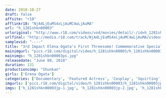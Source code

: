```yaml
---
date: 2018-10-27
draft: false
affsite: "r18"
afflinkr18: "NjA4LjEuMS4xLjAuMC4wLjAuMA"
url: "h_1281shkn00003"
urloriginal: "http://www.r18.com/videos/vod/movies/detail/-/id=h_1281shkn00003"
urlfinal: "http://media.r18.com/track/NjA4LjEuMS4xLjAuMC4wLjAuMA/videos/vod/movies/detail/-/id=h_1281shkn00003"
samplevid: "----"
title: "3rd Impact Elena Ogata's First Threesome! Commemorative Special"
mainimgurl: "pics.r18.com/digital/video/h_1281shkn00003/h_1281shkn00003ps.jpg"
mainimgs: "h_1281shkn00003ps.jpg"
releasedate: "June 08, 2018"
duration: 131
productioncomp: "Shunkan"
girls: ['Erena Ogata']
categories: ['Documentary', 'Featured Actress', 'Cosplay', 'Squirting', 'Sex Toys', 'Threesome / Foursome', 'Lotion', 'Hi-Def']
imgurls: ['pics.r18.com/digital/video/h_1281shkn00003/h_1281shkn00003jp-1.jpg', 'pics.r18.com/digital/video/h_1281shkn00003/h_1281shkn00003jp-2.jpg', 'pics.r18.com/digital/video/h_1281shkn00003/h_1281shkn00003jp-3.jpg', 'pics.r18.com/digital/video/h_1281shkn00003/h_1281shkn00003jp-4.jpg', 'pics.r18.com/digital/video/h_1281shkn00003/h_1281shkn00003jp-5.jpg', 'pics.r18.com/digital/video/h_1281shkn00003/h_1281shkn00003jp-6.jpg', 'pics.r18.com/digital/video/h_1281shkn00003/h_1281shkn00003jp-7.jpg', 'pics.r18.com/digital/video/h_1281shkn00003/h_1281shkn00003jp-8.jpg', 'pics.r18.com/digital/video/h_1281shkn00003/h_1281shkn00003jp-9.jpg', 'pics.r18.com/digital/video/h_1281shkn00003/h_1281shkn00003jp-10.jpg', 'pics.r18.com/digital/video/h_1281shkn00003/h_1281shkn00003jp-11.jpg', 'pics.r18.com/digital/video/h_1281shkn00003/h_1281shkn00003jp-12.jpg', 'pics.r18.com/digital/video/h_1281shkn00003/h_1281shkn00003jp-13.jpg', 'pics.r18.com/digital/video/h_1281shkn00003/h_1281shkn00003jp-14.jpg', 'pics.r18.com/digital/video/h_1281shkn00003/h_1281shkn00003jp-15.jpg', 'pics.r18.com/digital/video/h_1281shkn00003/h_1281shkn00003jp-16.jpg', 'pics.r18.com/digital/video/h_1281shkn00003/h_1281shkn00003jp-17.jpg', 'pics.r18.com/digital/video/h_1281shkn00003/h_1281shkn00003jp-18.jpg', 'pics.r18.com/digital/video/h_1281shkn00003/h_1281shkn00003jp-19.jpg', 'pics.r18.com/digital/video/h_1281shkn00003/h_1281shkn00003jp-20.jpg']
imgs: ['h_1281shkn00003jp-1.jpg', 'h_1281shkn00003jp-2.jpg', 'h_1281shkn00003jp-3.jpg', 'h_1281shkn00003jp-4.jpg', 'h_1281shkn00003jp-5.jpg', 'h_1281shkn00003jp-6.jpg', 'h_1281shkn00003jp-7.jpg', 'h_1281shkn00003jp-8.jpg', 'h_1281shkn00003jp-9.jpg', 'h_1281shkn00003jp-10.jpg', 'h_1281shkn00003jp-11.jpg', 'h_1281shkn00003jp-12.jpg', 'h_1281shkn00003jp-13.jpg', 'h_1281shkn00003jp-14.jpg', 'h_1281shkn00003jp-15.jpg', 'h_1281shkn00003jp-16.jpg', 'h_1281shkn00003jp-17.jpg', 'h_1281shkn00003jp-18.jpg', 'h_1281shkn00003jp-19.jpg', 'h_1281shkn00003jp-20.jpg']
---
```

